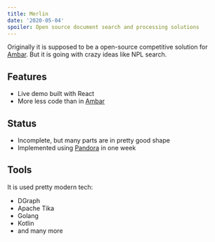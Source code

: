 ```yaml
---
title: Merlin
date: '2020-05-04'
spoiler: Open source document search and processing solutions
---
```


Originally it is supposed to be a open-source competitive solution for [Ambar](https://ambar.cloud/).
But it is going with crazy ideas like NPL search.

## Features

- Live demo built with React
- More less code than in [Ambar](https://ambar.cloud/)

## Status

- Incomplete, but many parts are in pretty good shape
- Implemented using [Pandora](https://github.com/sergeyt/pandora) in one week

## Tools

It is used pretty modern tech:

- DGraph
- Apache Tika
- Golang
- Kotlin
- and many more

